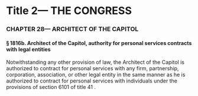 
# Title 2— THE CONGRESS
### CHAPTER 28— ARCHITECT OF THE CAPITOL
#### § 1816b. Architect of the Capitol, authority for personal services contracts with legal entities

Notwithstanding any other provision of law, the Architect of the Capitol is authorized to contract for personal services with any firm, partnership, corporation, association, or other legal entity in the same manner as he is authorized to contract for personal services with individuals under the provisions of section 6101 of title 41 .
